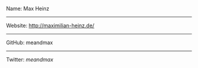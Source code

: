 Name: Max Heinz

-----

Website: http://maximilian-heinz.de/

-----

GitHub: meandmax

-----

Twitter: _meandmax_
